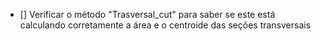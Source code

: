 - [] Verificar o método "Trasversal_cut" para saber se este está calculando corretamente a área e o centroide das seções transversais